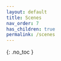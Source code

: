 ```yaml
---
layout: default
title: Scenes
nav_order: 7
has_children: true
permalink: /scenes
---
```


{: .no_toc }

